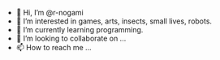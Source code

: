 - 👋 Hi, I’m @r-nogami
- 👀 I’m interested in games, arts, insects, small lives, robots.
- 🌱 I’m currently learning programming.
- 💞️ I’m looking to collaborate on ...
- 📫 How to reach me ...

<!---
r-nogami/r-nogami is a ✨ special ✨ repository because its `README.md` (this file) appears on your GitHub profile.
You can click the Preview link to take a look at your changes.
--->
